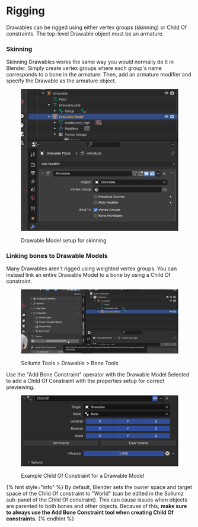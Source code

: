 # Rigging

Drawables can be rigged using either vertex groups (skinning) or Child Of constraints. The top-level Drawable object must be an armature.

### Skinning

Skinning Drawables works the same way you would normally do it in Blender. Simply create vertex groups where each group's name corresponds to a bone in the armature. Then, add an armature modifier and specify the Drawable as the armature object.

<div align="left">

<figure><img src="../../.gitbook/assets/blender_3Zw5StTfDu.png" alt="" width="503"><figcaption><p>Drawable Model setup for skinning</p></figcaption></figure>

</div>

### Linking bones to Drawable Models

Many Drawables aren't rigged using weighted vertex groups. You can instead link an entire Drawable Model to a bone by using a Child Of constraint.

<div align="left">

<figure><img src="../../.gitbook/assets/JITnx9V.png" alt=""><figcaption><p>Sollumz Tools > Drawable > Bone Tools</p></figcaption></figure>

</div>

Use the "Add Bone Constraint" operator with the Drawable Model Selected to add a Child Of Constraint with the properties setup for correct previewing.

<div align="left">

<figure><img src="../../.gitbook/assets/image.png" alt=""><figcaption><p>Example Child Of Constraint for a Drawable Model</p></figcaption></figure>

</div>

{% hint style="info" %}
By default, Blender sets the owner space and target space of the Child Of constraint to "World" (can be edited in the Sollumz sub-panel of the Child Of constraint). This can cause issues when objects are parented to both bones and other objects. Because of this, **make sure to always use the Add Bone Constraint tool when creating Child Of constraints.**
{% endhint %}
